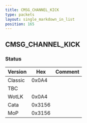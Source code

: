 ```yaml
---
title: CMSG_CHANNEL_KICK
type: packets
layout: single_markdown_in_list
position: 165
---
```


## CMSG_CHANNEL_KICK

### Status

Version    | Hex        | Comment
---------- | ---------- | ---------- 
Classic    | 0x0A4      | 
TBC        |            |
WotLK      | 0x0A4      | 
Cata       | 0x3156     | 
MoP        | 0x3156     | 